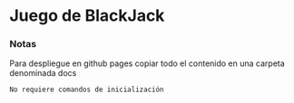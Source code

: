 # Juego de BlackJack

### Notas

Para despliegue en github pages copiar todo el contenido en una carpeta denominada docs

```
No requiere comandos de inicialización
```